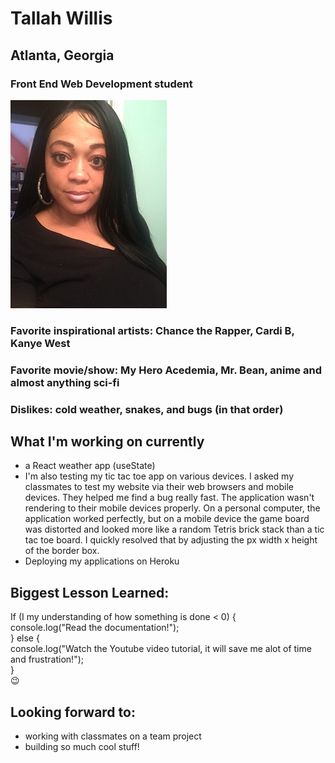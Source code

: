 
# Tallah Willis
## Atlanta, Georgia
### Front End Web Development student
![Image](https://github.com/twillisdev/twillisdev.github.io/blob/main/Tallah%20for%20Git.io.jpg)
### Favorite inspirational artists: Chance the Rapper, Cardi B, Kanye West
### Favorite movie/show: My Hero Acedemia, Mr. Bean, anime and almost anything sci-fi
### Dislikes: cold weather, snakes, and bugs (in that order)

## What I'm working on currently
- a React weather app (useState)
- I'm also testing my tic tac toe app on various devices. I asked my classmates to test my website via their web browsers and mobile devices. 
They helped me find a bug really fast. The application wasn't rendering to their mobile devices properly. On a personal computer, the application worked perfectly, but on a mobile device the game board was distorted and looked more like a random Tetris brick stack than a tic tac toe board. I quickly resolved that by adjusting the px width x height of the border box.
- Deploying my applications on Heroku

## Biggest Lesson Learned: 
If (I my understanding of how something is done < 0) { <br>
   console.log("Read the documentation!"); <br>
} else { <br>
   console.log("Watch the Youtube video tutorial, it will save me alot of time and frustration!"); <br>
   } <br>
   :wink:
   
## Looking forward to:
- working with classmates on a team project
- building so much cool stuff!


